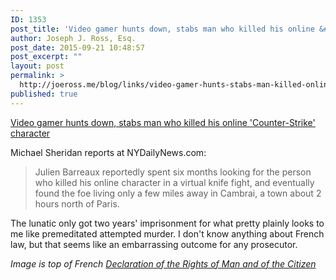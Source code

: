 ```yaml
---
ID: 1353
post_title: 'Video gamer hunts down, stabs man who killed his online &#8216;Counter-Strike&#8217; character'
author: Joseph J. Ross, Esq.
post_date: 2015-09-21 10:48:57
post_excerpt: ""
layout: post
permalink: >
  http://joeross.me/blog/links/video-gamer-hunts-stabs-man-killed-online-counter-strike-character/
published: true
---
```

[Video gamer hunts down, stabs man who killed his online 'Counter-Strike' character](http://www.nydailynews.com/news/world/video-gamer-hunts-stabs-man-killed-online-counter-strike-character-article-1.447608)

Michael Sheridan reports at NYDailyNews.com: 

> Julien Barreaux reportedly spent six months looking for the person who killed his online character in a virtual knife fight, and eventually found the foe living only a few miles away in Cambrai, a town about 2 hours north of Paris.

The lunatic only got two years' imprisonment for what pretty plainly looks to me like premeditated attempted murder. I don't know anything about French law, but that seems like an embarrassing outcome for any prosecutor.

*Image is top of French [Declaration of the Rights of Man and of the Citizen](https://en.wikipedia.org/wiki/France#/media/File:Declaration_of_the_Rights_of_Man_and_of_the_Citizen_in_1789.jpg)*